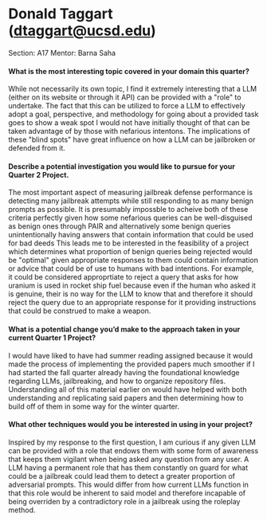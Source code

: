 # Donald Taggart (dtaggart@ucsd.edu)
Section: A17
Mentor: Barna Saha

#### **What is the most interesting topic covered in your domain this quarter?**
While not necessarily its own topic, I find it extremely interesting that a LLM (either on its website or through it API) can be provided with a "role" to undertake. The fact that this can be utilized to force a LLM to effectively adopt a goal, perspective, and methodology for going about a provided task goes to show a weak spot I would not have initially thought of that can be taken advantage of by those with nefarious intentons. The implications of these "blind spots" have great influence on how a LLM can be jailbroken or defended from it.

#### **Describe a potential investigation you would like to pursue for your Quarter 2 Project.**
The most important aspect of measuring jailbreak defense performance is detecting many jailbreak attempts while still responding to as many benign prompts as possible. It is presumably impossble to acheive both of these criteria perfectly given how some nefarious queries can be well-disguised as benign ones through PAIR and alternatively some benign queries unintentionally having answers that contain information that could be used for bad deeds This leads me to be interested in the feasibility of a project which determines what proportion of benign queries being rejected would be "optimal" given appropriate responses to them could contain information or advice that could be of use to humans with bad intentions. For example, it could be considered approprtiate to reject a query that asks for how uranium is used in rocket ship fuel because even if the human who asked it is genuine, their is no way for the LLM to know that and therefore it should reject the query due to an appropriate response for it providing instructions that could be construed to make a weapon.

#### **What is a potential change you’d make to the approach taken in your current Quarter 1 Project?**
I would have liked to have had summer reading assigned because it would made the process of implementing the provided papers much smoother if I had started the fall quarter already having the foundational knowledge regarding LLMs, jailbreaking, and how to organize repository files. Understanding all of this material earlier on would have helped with both understanding and replicating said papers and then determining how to build off of them in some way for the winter quarter.

#### **What other techniques would you be interested in using in your project?**
Inspired by my response to the first question, I am curious if any given LLM can be provided with a role that endows them with some form of awareness that keeps them vigilant when being asked any question from any user. A LLM having a permanent role that has them constantly on guard for what could be a jailbreak could lead them to detect a greater proportion of adversarial prompts. This would differ from how current LLMs function in that this role would be inherent to said model and therefore incapable of being overriden by a contradictory role in a jailbreak using the roleplay method.
